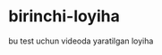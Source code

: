 # birinchi-loyiha
bu test uchun videoda yaratilgan loyiha


<!-- Security scan triggered at 2025-09-02 14:19:25 -->

<!-- Security scan triggered at 2025-09-09 05:54:17 -->

<!-- Security scan triggered at 2025-09-28 16:03:46 -->

<!-- Security scan triggered at 2025-10-08 09:00:08 -->